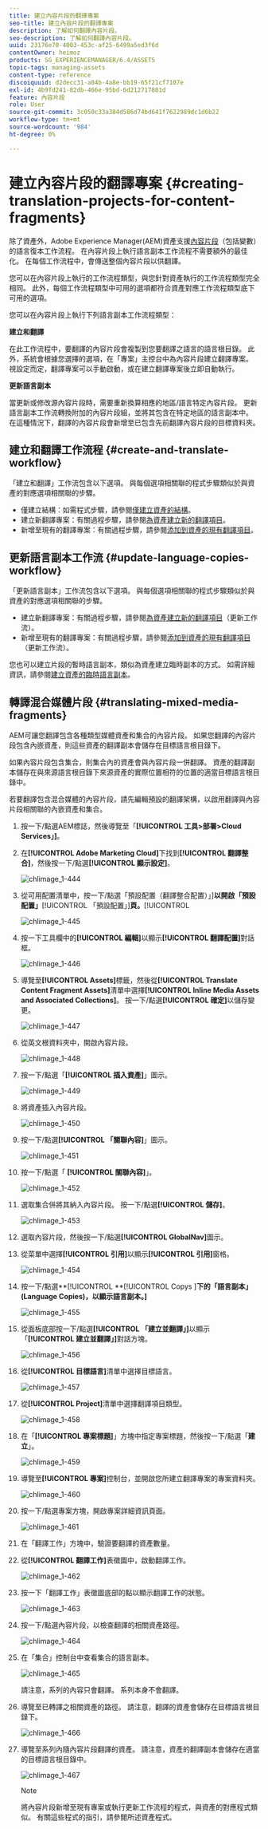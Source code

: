 ```yaml
---
title: 建立內容片段的翻譯專案
seo-title: 建立內容片段的翻譯專案
description: 了解如何翻譯內容片段。
seo-description: 了解如何翻譯內容片段。
uuid: 23176e70-4003-453c-af25-6499a5ed3f6d
contentOwner: heimoz
products: SG_EXPERIENCEMANAGER/6.4/ASSETS
topic-tags: managing-assets
content-type: reference
discoiquuid: d2decc31-a04b-4a8e-bb19-65f21cf7107e
exl-id: 4b9fd241-82db-466e-95bd-6d212717801d
feature: 內容片段
role: User
source-git-commit: 3c050c33a384d586d74bd641f7622989dc1d6b22
workflow-type: tm+mt
source-wordcount: '984'
ht-degree: 0%

---
```


# 建立內容片段的翻譯專案 {#creating-translation-projects-for-content-fragments}

除了資產外，Adobe Experience Manager(AEM)資產支援[內容片段](content-fragments.md)（包括變數）的語言復本工作流程。 在內容片段上執行語言副本工作流程不需要額外的最佳化。 在每個工作流程中，會傳送整個內容片段以供翻譯。

您可以在內容片段上執行的工作流程類型，與您針對資產執行的工作流程類型完全相同。 此外，每個工作流程類型中可用的選項都符合資產對應工作流程類型底下可用的選項。

您可以在內容片段上執行下列語言副本工作流程類型：

**建立和翻譯**

在此工作流程中，要翻譯的內容片段會複製到您要翻譯之語言的語言根目錄。 此外，系統會根據您選擇的選項，在「專案」主控台中為內容片段建立翻譯專案。 視設定而定，翻譯專案可以手動啟動，或在建立翻譯專案後立即自動執行。

**更新語言副本**

當更新或修改源內容片段時，需要重新換算相應的地區/語言特定內容片段。 更新語言副本工作流轉換附加的內容片段組，並將其包含在特定地區的語言副本中。 在這種情況下，翻譯的內容片段會新增至已包含先前翻譯內容片段的目標資料夾。

## 建立和翻譯工作流程 {#create-and-translate-workflow}

「建立和翻譯」工作流包含以下選項。 與每個選項相關聯的程式步驟類似於與資產的對應選項相關聯的步驟。

* 僅建立結構：如需程式步驟，請參閱[僅建立資產的結構](translation-projects.md#create-structure-only)。
* 建立新翻譯專案：有關過程步驟，請參閱[為資產建立新的翻譯項目](translation-projects.md#create-a-new-translation-project)。
* 新增至現有的翻譯專案：有關過程步驟，請參閱[添加到資產的現有翻譯項目](translation-projects.md#add-to-existing-translation-project)。

## 更新語言副本工作流 {#update-language-copies-workflow}

「更新語言副本」工作流包含以下選項。 與每個選項相關聯的程式步驟類似於與資產的對應選項相關聯的步驟。

* 建立新翻譯專案：有關過程步驟，請參閱[為資產建立新的翻譯項目](translation-projects.md#create-a-new-translation-project)（更新工作流）。
* 新增至現有的翻譯專案：有關過程步驟，請參閱[添加到資產的現有翻譯項目](translation-projects.md#add-to-existing-translation-project)（更新工作流）。

您也可以建立片段的暫時語言副本，類似為資產建立臨時副本的方式。 如需詳細資訊，請參閱[建立資產的臨時語言副本](translation-projects.md#creating-temporary-language-copies)。

## 轉譯混合媒體片段 {#translating-mixed-media-fragments}

AEM可讓您翻譯包含各種類型媒體資產和集合的內容片段。 如果您翻譯的內容片段包含內嵌資產，則這些資產的翻譯副本會儲存在目標語言根目錄下。

如果內容片段包含集合，則集合內的資產會與內容片段一併翻譯。 資產的翻譯副本儲存在與來源語言根目錄下來源資產的實際位置相符的位置的適當目標語言根目錄中。

若要翻譯包含混合媒體的內容片段，請先編輯預設的翻譯架構，以啟用翻譯與內容片段相關聯的內嵌資產和集合。

1. 按一下/點選AEM標誌，然後導覽至「**[!UICONTROL 工具>部署>Cloud Services」]**。
1. 在&#x200B;**[!UICONTROL Adobe Marketing Cloud]**&#x200B;下找到&#x200B;**[!UICONTROL 翻譯整合]**，然後按一下/點選&#x200B;**[!UICONTROL 顯示設定]**。

   ![chlimage_1-444](assets/chlimage_1-444.png)

1. 從可用配置清單中，按一下/點選「預設配置（翻譯整合配置）」]**以開啟「預設配置」**[!UICONTROL 「預設配置」]**頁。**[!UICONTROL 

   ![chlimage_1-445](assets/chlimage_1-445.png)

1. 按一下工具欄中的&#x200B;**[!UICONTROL 編輯]**&#x200B;以顯示&#x200B;**[!UICONTROL 翻譯配置]**&#x200B;對話框。

   ![chlimage_1-446](assets/chlimage_1-446.png)

1. 導覽至&#x200B;**[!UICONTROL Assets]**&#x200B;標籤，然後從&#x200B;**[!UICONTROL Translate Content Fragment Assets]**&#x200B;清單中選擇&#x200B;**[!UICONTROL Inline Media Assets and Associated Collections]**。 按一下/點選&#x200B;**[!UICONTROL 確定]**&#x200B;以儲存變更。

   ![chlimage_1-447](assets/chlimage_1-447.png)

1. 從英文根資料夾中，開啟內容片段。

   ![chlimage_1-448](assets/chlimage_1-448.png)

1. 按一下/點選「**[!UICONTROL 插入資產]**」圖示。

   ![chlimage_1-449](assets/chlimage_1-449.png)

1. 將資產插入內容片段。

   ![chlimage_1-450](assets/chlimage_1-450.png)

1. 按一下/點選&#x200B;**[!UICONTROL 「關聯內容]**」圖示。

   ![chlimage_1-451](assets/chlimage_1-451.png)

1. 按一下/點選「 **[!UICONTROL 關聯內容]**」。

   ![chlimage_1-452](assets/chlimage_1-452.png)

1. 選取集合併將其納入內容片段。 按一下/點選&#x200B;**[!UICONTROL 儲存]**。

   ![chlimage_1-453](assets/chlimage_1-453.png)

1. 選取內容片段，然後按一下/點選&#x200B;**[!UICONTROL GlobalNav]**&#x200B;圖示。
1. 從菜單中選擇&#x200B;**[!UICONTROL 引用]**&#x200B;以顯示&#x200B;**[!UICONTROL 引用]**&#x200B;窗格。

   ![chlimage_1-454](assets/chlimage_1-454.png)

1. 按一下/點選&#x200B;**[!UICONTROL **[!UICONTROL  Copys ]**下的「語言副本」(Language Copies)，以顯示語言副本。]**

   ![chlimage_1-455](assets/chlimage_1-455.png)

1. 從面板底部按一下/點選&#x200B;**[!UICONTROL 「建立並翻譯」]**&#x200B;以顯示「**[!UICONTROL 建立並翻譯」]**&#x200B;對話方塊。

   ![chlimage_1-456](assets/chlimage_1-456.png)

1. 從&#x200B;**[!UICONTROL 目標語言]**&#x200B;清單中選擇目標語言。

   ![chlimage_1-457](assets/chlimage_1-457.png)

1. 從&#x200B;**[!UICONTROL Project]**&#x200B;清單中選擇翻譯項目類型。

   ![chlimage_1-458](assets/chlimage_1-458.png)

1. 在「**[!UICONTROL 專案標題]**」方塊中指定專案標題，然後按一下/點選「**建立**」。

   ![chlimage_1-459](assets/chlimage_1-459.png)

1. 導覽至&#x200B;**[!UICONTROL 專案]**&#x200B;控制台，並開啟您所建立翻譯專案的專案資料夾。

   ![chlimage_1-460](assets/chlimage_1-460.png)

1. 按一下/點選專案方塊，開啟專案詳細資訊頁面。

   ![chlimage_1-461](assets/chlimage_1-461.png)

1. 在「翻譯工作」方塊中，驗證要翻譯的資產數量。
1. 從&#x200B;**[!UICONTROL 翻譯工作]**&#x200B;表徵圖中，啟動翻譯工作。

   ![chlimage_1-462](assets/chlimage_1-462.png)

1. 按一下「翻譯工作」表徵圖底部的點以顯示翻譯工作的狀態。

   ![chlimage_1-463](assets/chlimage_1-463.png)

1. 按一下/點選內容片段，以檢查翻譯的相關資產路徑。

   ![chlimage_1-464](assets/chlimage_1-464.png)

1. 在「集合」控制台中查看集合的語言副本。

   ![chlimage_1-465](assets/chlimage_1-465.png)

   請注意，系列的內容只會翻譯。 系列本身不會翻譯。

1. 導覽至已轉譯之相關資產的路徑。 請注意，翻譯的資產會儲存在目標語言根目錄下。

   ![chlimage_1-466](assets/chlimage_1-466.png)

1. 導覽至系列內隨內容片段翻譯的資產。 請注意，資產的翻譯副本會儲存在適當的目標語言根目錄中。

   ![chlimage_1-467](assets/chlimage_1-467.png)

   >[!NOTE]
   >
   >將內容片段新增至現有專案或執行更新工作流程的程式，與資產的對應程式類似。 有關這些程式的指引，請參閱所述資產程式。
